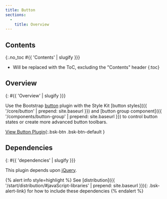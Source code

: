 ```yaml
---
title: Button
sections:
  -
    title: Overview
---
```


## Contents
{:.no_toc #{{ 'Contents' | slugify }}}

* Will be replaced with the ToC, excluding the "Contents" header
{:toc}

## Overview
{: #{{ 'Overview' | slugify }}}

Use the Bootstrap [button](http://getbootstrap.com/javascript/#buttons) plugin with the Style Kit
[button styles]({{ '/core/button' | prepend: site.baseurl }}) and
[button group component]({{ '/components/button-group' | prepend: site.baseurl }}) to control button states or create
more advanced button toolbars.

[View Button Plugin](http://getbootstrap.com/javascript/#buttons){:.bsk-btn .bsk-btn-default }

## Dependencies
{: #{{ 'dependencies' | slugify }}}

This plugin depends upon [jQuery](https://jquery.com).

{% alert info style=highlight %}
See [distribution]({{ '/start/distribution/#javaScript-libraries' | prepend: site.baseurl }}){: .bsk-alert-link} for
how to include these dependencies
{% endalert %}
